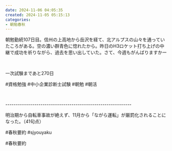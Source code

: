 ```yaml
---
date: 2024-11-06 04:05:35
created: 2024-11-05 05:15:13
categories:
- 朝勉春秋
---
```


朝勉勤続107日目。信州の上高地から岳沢を経て、北アルプスの山々を通っていたころがある。空の濃い群青色に惚れたから。昨日のH3ロケット打ち上げの中継で成功を祈りながら、過去を思い出していた。さて、今週もがんばりますかー

<br>

一次試験まであと270日

#資格勉強 #中小企業診断士試験 #朝勉 #朝活

<br>

\-------------------------------------------------------------

明治期から自転車事故が絶えず、11月から「ながら運転」が厳罰化されることになった。（41句点）  

#春秋要約 #sjyouyaku

#春秋要約